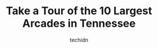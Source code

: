 ---
layout: ampstory
image: https://i0.wp.com/paketmu.com/wp-content/uploads/2023/06/flashback-arcade-0-in-tennessee-1686366969.jpeg?resize=640,853
author: techidn
featured: false
description: Explore the diverse Arcade scene in Tennessee, home to an incredible selection of 10 establishments catering to every taste. Whether youre in search of iconic favorites or undiscovered trea
title: Take a Tour of the 10 Largest Arcades in Tennessee
cover:
   title: Take a Tour of the 10 Largest Arcades in Tennessee
   subtitle: RICKPATE
   background: https://paketmu.com/wp-content/uploads/2023/06/flashback-arcade-0-in-tennessee-1686366969.jpeg

pages: 
 - layout: thirds
   top: <h1>#1 Dave & Busters Nashville</h1>
   bottom: "<p>My kids and I  Always have the best time here! Wish prices were a little lower but its a lot of fun so usually dont mind! Best day to go is half price game day. Foo</p>"
   background: https://paketmu.com/wp-content/uploads/2023/06/flashback-arcade-1-in-tennessee-1686366970.jpeg
   backgroundblur: true
 - layout: thirds
   top: <h1>#2 Main Event Knoxville</h1>
   bottom: "<p>Our family always has an awesome time at Main Event! We have been there for birthday parties, special events, and visited just to have family fun! There are so many activ</p>"
   background: https://paketmu.com/wp-content/uploads/2023/06/flashback-arcade-2-in-tennessee-1686366971.jpeg
   cta:
      link: https://paketmu.com/take-a-tour-of-the-10-largest-arcades-in-tennessee/
      text: Take a Tour of the 10 Largest Arcades in Tennessee
 - layout: thirds
   top: <h1>#3 Main Event Memphis</h1>
   bottom: "<p>I would honestly like to say that main event has fallen off tremendously with their food. Me and my family went to main event on Sunday December 4th around 11-20am.   For</p>"
   background: https://paketmu.com/wp-content/uploads/2023/06/flashback-arcade-3-in-tennessee-1686366971.jpeg
   cta:
      link: https://paketmu.com/take-a-tour-of-the-10-largest-arcades-in-tennessee/
      text: Take a Tour of the 10 Largest Arcades in Tennessee
 - layout: thirds
   top: <h1>#4 Dave & Busters Memphis</h1>
   bottom: "<p>2751 Wolf Creek Pkwy, Memphis, TN 38133, United States</p>"
   background: https://images.unsplash.com/photo-1608411404720-c8f0417bcdba?ixlib=rb-4.0.3&ixid=MnwxMjA3fDB8MHxwaG90by1wYWdlfHx8fGVufDB8fHx8&auto=format&fit=crop&w=640&h=853&q=80
   cta:
      link: https://paketmu.com/take-a-tour-of-the-10-largest-arcades-in-tennessee/
      text: Take a Tour of the 10 Largest Arcades in Tennessee
 - layout: thirds
   top: <h1>#5 Big Top Arcade</h1>
   bottom: "<p>3275 Parkway, Pigeon Forge, TN 37863, United States</p>"
   background: https://images.unsplash.com/photo-1561679660-d00ee1e0dc8e?ixlib=rb-4.0.3&ixid=MnwxMjA3fDB8MHxwaG90by1wYWdlfHx8fGVufDB8fHx8&auto=format&fit=crop&w=640&h=853&q=80
   cta:
      link: https://paketmu.com/take-a-tour-of-the-10-largest-arcades-in-tennessee/
      text: Take a Tour of the 10 Largest Arcades in Tennessee
 - layout: thirds
   top: <h1>#6 GO USA Fun Park</h1>
   bottom: "<p>2270 Armory Dr, Murfreesboro, TN 37129, United States</p>"
   background: https://images.unsplash.com/photo-1567360425618-1594206637d2?ixlib=rb-4.0.3&ixid=MnwxMjA3fDB8MHxwaG90by1wYWdlfHx8fGVufDB8fHx8&auto=format&fit=crop&w=640&h=853&q=80
   cta:
      link: https://paketmu.com/take-a-tour-of-the-10-largest-arcades-in-tennessee/
      text: Take a Tour of the 10 Largest Arcades in Tennessee
 - layout: thirds
   top: <h1>#7 Game Terminal</h1>
   bottom: "<p>201 Terminal Ct, Nashville, TN 37210, United States</p>"
   background: https://images.unsplash.com/photo-1533998839656-76f5e4b2bccb?ixlib=rb-4.0.3&ixid=MnwxMjA3fDB8MHxwaG90by1wYWdlfHx8fGVufDB8fHx8&auto=format&fit=crop&w=640&h=853&q=80
   cta:
      link: https://paketmu.com/take-a-tour-of-the-10-largest-arcades-in-tennessee/
      text: Take a Tour of the 10 Largest Arcades in Tennessee
 - layout: thirds
   middle: Continue reading...
   background: https://images.unsplash.com/photo-1489648022186-8f49310909a0?ixlib=rb-4.0.3&ixid=MnwxMjA3fDB8MHxwaG90by1wYWdlfHx8fGVufDB8fHx8&auto=format&fit=crop&w=640&h=853&q=80
   cta:
      link: https://paketmu.com/take-a-tour-of-the-10-largest-arcades-in-tennessee/
      text: Take a Tour of the 10 Largest Arcades in Tennessee
      
---